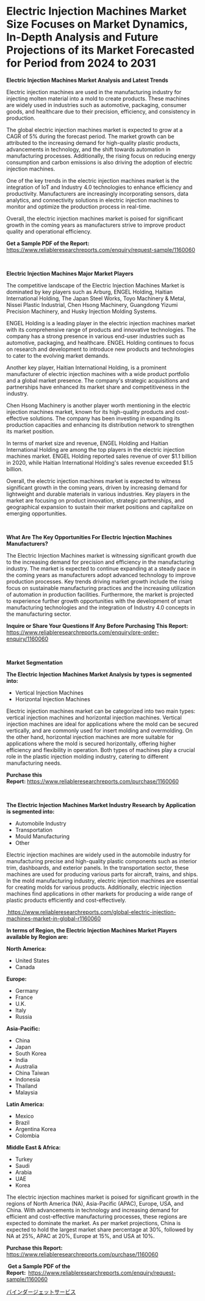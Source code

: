 <p><h1>Electric Injection Machines Market Size Focuses on Market Dynamics, In-Depth Analysis and Future Projections of its Market Forecasted for Period from 2024 to 2031</h1></p><p><strong>Electric Injection Machines Market Analysis and Latest Trends</strong></p>
<p><p>Electric injection machines are used in the manufacturing industry for injecting molten material into a mold to create products. These machines are widely used in industries such as automotive, packaging, consumer goods, and healthcare due to their precision, efficiency, and consistency in production.</p><p>The global electric injection machines market is expected to grow at a CAGR of 5% during the forecast period. The market growth can be attributed to the increasing demand for high-quality plastic products, advancements in technology, and the shift towards automation in manufacturing processes. Additionally, the rising focus on reducing energy consumption and carbon emissions is also driving the adoption of electric injection machines.</p><p>One of the key trends in the electric injection machines market is the integration of IoT and Industry 4.0 technologies to enhance efficiency and productivity. Manufacturers are increasingly incorporating sensors, data analytics, and connectivity solutions in electric injection machines to monitor and optimize the production process in real-time.</p><p>Overall, the electric injection machines market is poised for significant growth in the coming years as manufacturers strive to improve product quality and operational efficiency.</p></p>
<p><strong>Get a Sample PDF of the Report:&nbsp;</strong> <a href="https://www.reliableresearchreports.com/enquiry/request-sample/1160060">https://www.reliableresearchreports.com/enquiry/request-sample/1160060</a></p>
<p>&nbsp;</p>
<p><strong>Electric Injection Machines Major Market Players</strong></p>
<p><p>The competitive landscape of the Electric Injection Machines Market is dominated by key players such as Arburg, ENGEL Holding, Haitian International Holding, The Japan Steel Works, Toyo Machinery & Metal, Nissei Plastic Industrial, Chen Hsong Machinery, Guangdong Yizumi Precision Machinery, and Husky Injection Molding Systems.</p><p>ENGEL Holding is a leading player in the electric injection machines market with its comprehensive range of products and innovative technologies. The company has a strong presence in various end-user industries such as automotive, packaging, and healthcare. ENGEL Holding continues to focus on research and development to introduce new products and technologies to cater to the evolving market demands.</p><p>Another key player, Haitian International Holding, is a prominent manufacturer of electric injection machines with a wide product portfolio and a global market presence. The company's strategic acquisitions and partnerships have enhanced its market share and competitiveness in the industry.</p><p>Chen Hsong Machinery is another player worth mentioning in the electric injection machines market, known for its high-quality products and cost-effective solutions. The company has been investing in expanding its production capacities and enhancing its distribution network to strengthen its market position.</p><p>In terms of market size and revenue, ENGEL Holding and Haitian International Holding are among the top players in the electric injection machines market. ENGEL Holding reported sales revenue of over $1.1 billion in 2020, while Haitian International Holding's sales revenue exceeded $1.5 billion.</p><p>Overall, the electric injection machines market is expected to witness significant growth in the coming years, driven by increasing demand for lightweight and durable materials in various industries. Key players in the market are focusing on product innovation, strategic partnerships, and geographical expansion to sustain their market positions and capitalize on emerging opportunities.</p></p>
<p>&nbsp;</p>
<p><strong>What Are The Key Opportunities For Electric Injection Machines Manufacturers?</strong></p>
<p><p>The Electric Injection Machines market is witnessing significant growth due to the increasing demand for precision and efficiency in the manufacturing industry. The market is expected to continue expanding at a steady pace in the coming years as manufacturers adopt advanced technology to improve production processes. Key trends driving market growth include the rising focus on sustainable manufacturing practices and the increasing utilization of automation in production facilities. Furthermore, the market is projected to experience further growth opportunities with the development of smart manufacturing technologies and the integration of Industry 4.0 concepts in the manufacturing sector.</p></p>
<p><strong>Inquire or Share Your Questions If Any Before Purchasing This Report:</strong> <a href="https://www.reliableresearchreports.com/enquiry/pre-order-enquiry/1160060">https://www.reliableresearchreports.com/enquiry/pre-order-enquiry/1160060</a></p>
<p>&nbsp;</p>
<p><strong>Market Segmentation</strong></p>
<p><strong>The Electric Injection Machines Market Analysis by types is segmented into:</strong></p>
<p><ul><li>Vertical Injection Machines</li><li>Horizontal Injection Machines</li></ul></p>
<p><p>Electric injection machines market can be categorized into two main types: vertical injection machines and horizontal injection machines. Vertical injection machines are ideal for applications where the mold can be secured vertically, and are commonly used for insert molding and overmolding. On the other hand, horizontal injection machines are more suitable for applications where the mold is secured horizontally, offering higher efficiency and flexibility in operation. Both types of machines play a crucial role in the plastic injection molding industry, catering to different manufacturing needs.</p></p>
<p><strong>Purchase this Report:&nbsp;</strong><a href="https://www.reliableresearchreports.com/purchase/1160060">https://www.reliableresearchreports.com/purchase/1160060</a></p>
<p>&nbsp;</p>
<p><strong>The Electric Injection Machines Market Industry Research by Application is segmented into:</strong></p>
<p><ul><li>Automobile Industry</li><li>Transportation</li><li>Mould Manufacturing</li><li>Other</li></ul></p>
<p><p>Electric injection machines are widely used in the automobile industry for manufacturing precise and high-quality plastic components such as interior trim, dashboards, and exterior panels. In the transportation sector, these machines are used for producing various parts for aircraft, trains, and ships. In the mold manufacturing industry, electric injection machines are essential for creating molds for various products. Additionally, electric injection machines find applications in other markets for producing a wide range of plastic products efficiently and cost-effectively.</p></p>
<p><a href="https://www.reliableresearchreports.com/global-electric-injection-machines-market-in-global-r1160060">&nbsp;https://www.reliableresearchreports.com/global-electric-injection-machines-market-in-global-r1160060</a></p>
<p><strong>In terms of Region, the Electric Injection Machines Market Players available by Region are:</strong></p>
<p>
    <p> <strong> North America: </strong>
        <ul>
            <li>United States</li>
            <li>Canada</li>
        </ul>
        </p> 
    <p> <strong> Europe: </strong>
        <ul>
            <li>Germany</li>
            <li>France</li>
            <li>U.K.</li>
            <li>Italy</li>
            <li>Russia</li>
        </ul>
        </p> 
    <p> <strong> Asia-Pacific: </strong>
        <ul>
            <li>China</li>
            <li>Japan</li>
            <li>South Korea</li>
            <li>India</li>
            <li>Australia</li>
            <li>China Taiwan</li>
            <li>Indonesia</li>
            <li>Thailand</li>
            <li>Malaysia</li>
        </ul>
        </p> 
    <p> <strong> Latin America: </strong>
        <ul>
            <li>Mexico</li>
            <li>Brazil</li>
            <li>Argentina Korea</li>
            <li>Colombia</li>
        </ul>
        </p> 
    <p> <strong> Middle East & Africa: </strong>
        <ul>
            <li>Turkey</li>
            <li>Saudi</li>
            <li>Arabia</li>
            <li>UAE</li>
            <li>Korea</li>
        </ul>
    </p>
    </p>
<p><p>The electric injection machines market is poised for significant growth in the regions of North America (NA), Asia-Pacific (APAC), Europe, USA, and China. With advancements in technology and increasing demand for efficient and cost-effective manufacturing processes, these regions are expected to dominate the market. As per market projections, China is expected to hold the largest market share percentage at 30%, followed by NA at 25%, APAC at 20%, Europe at 15%, and USA at 10%.</p></p>
<p><strong>Purchase this Report: </strong><a href="https://www.reliableresearchreports.com/purchase/1160060">https://www.reliableresearchreports.com/purchase/1160060</a></p>
<p>&nbsp;<strong>Get a Sample PDF of the Report:&nbsp;&nbsp;</strong><a href="https://www.reliableresearchreports.com/enquiry/request-sample/1160060">https://www.reliableresearchreports.com/enquiry/request-sample/1160060</a></p>
<p><strong></strong></p>
<p><p><a href="https://medium.com/@addiehirthe05/%E3%83%90%E3%82%A4%E3%83%B3%E3%83%80%E3%83%BC%E3%82%B8%E3%82%A7%E3%83%83%E3%83%86%E3%82%A3%E3%83%B3%E3%82%B0%E3%82%B5%E3%83%BC%E3%83%93%E3%82%B9%E5%B8%82%E5%A0%B4%E3%81%AE%E8%A6%8F%E6%A8%A1%E3%81%AF-%E3%82%B0%E3%83%AD%E3%83%BC%E3%83%90%E3%83%AB%E7%94%A3%E6%A5%AD%E3%81%AB%E3%81%8A%E3%81%91%E3%82%8B%E6%9C%80%E9%81%A9%E3%81%AA%E3%83%9E%E3%83%BC%E3%82%B1%E3%83%86%E3%82%A3%E3%83%B3%E3%82%B0%E3%83%81%E3%83%A3%E3%83%8D%E3%83%AB%E3%82%92%E6%98%8E%E3%82%89%E3%81%8B%E3%81%AB%E3%81%97%E3%81%BE%E3%81%99-4d5ecbdaf8c1">バインダージェットサービス</a></p></p>